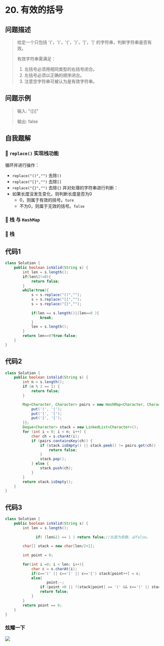 # 20. 有效的括号
问题描述
----
> 给定一个只包括 '('，')'，'{'，'}'，'['，']' 的字符串，判断字符串是否有效。
>
> 有效字符串需满足：
>
> 1. 左括号必须用相同类型的右括号闭合。
> 2. 左括号必须以正确的顺序闭合。
> 3. 注意空字符串可被认为是有效字符串。


问题示例
----
> 输入: "([)]"
> 
> 输出: false

自我题解
----
### 🦄 `replace()` 实现栈功能

循环并进行操作：
* `replace("()","")` 去除`()`
* `replace("[]","")` 去除`[]`
* `replace("{}","")` 去除`{}`
并对处理的字符串进行判断：
* 如果长度没发生变化，则判断长度是否为0
  * 0，则属于有效的括号。`ture`
  * 不为0，则属于无效的括号。`false`

### 🧚‍ 栈 与 `HashMap`




### 🧚‍ 栈



代码1
----
```java
class Solution {
    public boolean isValid(String s) {
        int len = s.length();
        if(len%2!=0){
            return false;
        }
        while(true){
            s = s.replace("()","");
            s = s.replace("[]","");
            s = s.replace("{}","");
            
            if(len == s.length()||len==0 ){
                break;
            }
            len = s.length();
        }
        return len==0?true:false;
    }
}
```

代码2
----
```java
class Solution {
    public boolean isValid(String s) {
        int n = s.length();
        if (n % 2 == 1) {
            return false;
        }

        Map<Character, Character> pairs = new HashMap<Character, Character>() {{
            put(')', '(');
            put(']', '[');
            put('}', '{');
        }};
        Deque<Character> stack = new LinkedList<Character>();
        for (int i = 0; i < n; i++) {
            char ch = s.charAt(i);
            if (pairs.containsKey(ch)) {
                if (stack.isEmpty() || stack.peek() != pairs.get(ch)) {
                    return false;
                }
                stack.pop();
            } else {
                stack.push(ch);
            }
        }
        return stack.isEmpty();
    }
}
```


代码3
----
```java
class Solution {
    public boolean isValid(String s) {
        int len = s.length();
        
		      if( (len&1) == 1 ) return false;//长度为奇数，必false。
		
        char[] stack = new char[len/2+1];
        
        int point = 0;
        
        for(int i =0; i < len; i++){
            char c = s.charAt(i);
            if(c=='(' || c=='[' || c=='{') stack[point++] = c;
            else{
            	   point--;
                if (point <0 || !(stack[point] == '(' && c==')' || stack[point] == '[' && c==']' || stack[point] == '{' && c=='}')) 
                return false;
            }
        }
        return point == 0;
    }
}
```

### 炫耀一下


![](https://cdn.jsdelivr.net/gh/occlive/ImageStore//javabase/20.png)


